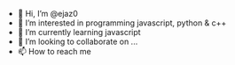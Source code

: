 - 👋 Hi, I’m @ejaz0
- 👀 I’m interested in programming javascript, python & c++
- 🌱 I’m currently learning javascript
- 💞️ I’m looking to collaborate on ...
- 📫 How to reach me 

<!---
ejaz0/ejaz0 is a ✨ special ✨ repository because its `README.md` (this file) appears on your GitHub profile.
You can click the Preview link to take a look at your changes.
--->
